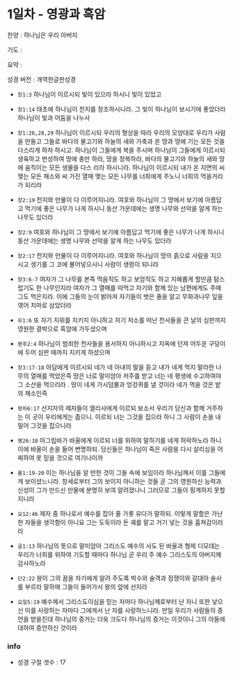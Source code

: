 # 1일차 - 영광과 흑암

찬양 : 하나님은 우리 아버지

기도 : 

요약 : 

성경 버전 : 개역한글판성경

- `창1:3` 하나님이 이르시되 빛이 있으라 하시니 빛이 있었고 

- `창1:14` 태초에 하나님이 천지를 창조하시니라. 그 빛이 하나님이 보시기에 좋았더라 하나님이 빛과 어둠을 나누사

- `창1:26,28,29` 하나님이 이르시되 우리의 형상을 따라 우리의 모양대로 우리가 사람을 만들고 그들로 바다의 물고기와 하늘의 새와 가축과 온 땅과 땅에 기는 모든 것을 다스리게 하자 하시고. 하나님이 그들에게 복을 주시며 하나님이 그들에게 이르시되 생육하고 번성하여 땅에 충만 하라, 땅을 정복하라, 바다의 물고기와 하늘의 새와 땅에 움직이는 모든 생물을 다스 리라 하시니라. 하나님이 이르시되 내가 온 지면의 씨 맺는 모든 채소와 씨 가진 열매 맺는 모든 나무를 너희에게 주노니 너희의 먹을거리가 되리라 

- `창2:19` 천지와 만물이 다 이루어지니라. 여호와 하나님이 그 땅에서 보기에 아름답고 먹기에 좋은 나무가 나게 하시니 동산 가운데에는 생명 나무와 선악을 알게 하는 나무도 있더라

- `창2:9` 여호와 하나님이 그 땅에서 보기에 아름답고 먹기에 좋은 나무가 나게 하시니 동산 가운데에는 생명 나무와 선악을 알게 하는 나무도 있더라

- `창2:17` 천지와 만물이 다 이루어지니라. 여호와 하나님이 땅의 흙으로 사람을 지으시고 생기를 그 코에 불어넣으시니 사람이 생령이 되니라

- `창3:6-7` 여자가 그 나무를 본즉 먹음직도 하고 보암직도 하고 지혜롭게 할만큼 탐스럽기도 한 나무인지라 여자가 그 열매를 따먹고 자기와 함께 있는 남편에게도 주매 그도 먹은지라. 이에 그들의 눈이 밝아져 자기들이 벗은 줄을 알고 무화과나무 잎을 엮어 치마로 삼았더라

- `유1:6` 또 자기 지위를 지키지 아니하고 자기 처소를 떠난 천사들을 큰 날의 심판까지 영원한 결박으로 흑암에 가두셨으며

- `벧후2:4` 하나님이 범죄한 천사들을 용서하지 아니하시고 지옥에 던져 어두운 구덩이에 두어 심판 때까지 지키게 하셨으며

- `창3:17-18` 아담에게 이르시되 네가 네 아내의 말을 듣고 내가 네게 먹지 말라한 나무의 열매를 먹었은즉 땅은 너로 말미암아 저주를 받고 너는 네 평생에 수고하여야 그 소산을 먹으리라 . 땅이 네게 가시덤불과 엉겅퀴를 낼 것이라 네가 먹을 것은 밭의 채소인즉

- `왕하6:17` 선지자의 제자들이 엘리사에게 이르되 보소서 우리가 당신과 함께 거주하는 이 곳이 우리에게는 좁으니. 이르되 너는 그것을 집으라 하니 그 사람이 손을 내밀어 그것을 집으니라 

- `행26:18` 아그립바가 바울에게 이르되 너를 위하여 말하기를 네게 허락하노라 하니 이에 바울이 손을 들어 변명하되. 당신들은 하나님이 죽은 사람을 다시 살리심을 어찌하여 못 믿을 것으로 여기나이까

- `롬1:19-20` 이는 하나님을 알 만한 것이 그들 속에 보임이라 하나님께서 이를 그들에게 보이셨느니라. 창세로부터 그의 보이지 아니하는 것들 곧 그의 영원하신 능력과 신성이 그가 만드신 만물에 분명히 보여 알려졌나니 그러므로 그들이 핑계하지 못할지니라

- `요12:46` 제자 중 하나로서 예수를 잡아 줄 가룟 유다가 말하되. 이렇게 말함은 가난한 자들을 생각함이 아니요 그는 도둑이라 돈 궤를 맡고 거기 넣는 것을 훔쳐감이러라

- `골1:13` 하나님의 뜻으로 말미암아 그리스도 예수의 사도 된 바울과 형제 디모데는 . 우리가 너희를 위하여 기도할 때마다 하나님 곧 우리 주 예수 그리스도의 아버지께 감사하노라 

- `단2:22` 왕이 그의 꿈을 자기에게 알려 주도록 박수와 술객과 점쟁이와 갈대아 술사를 부르라 말하매 그들이 들어가서 왕의 앞에 선지라 

- `요일5:19` 예수께서 그리스도이심을 믿는 자마다 하나님께로부터 난 자니 또한 낳으신 이를 사랑하는 자마다 그에게서 난 자를 사랑하느니라. 만일 우리가 사람들의 증언을 받을진대 하나님의 증거는 더욱 크도다 하나님의 증거는 이것이니 그의 아들에 대하여 증언하신 것이라

### info

- 성경 구절 갯수 : 17